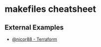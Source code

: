 # makefiles cheatsheet

## External Examples
- [@nicor88 - Terraform](https://github.com/nicor88/aws-ecs-airflow/blob/master/Makefile)
